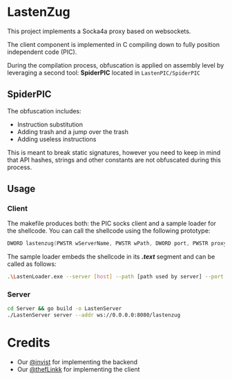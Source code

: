 # LastenZug

This project implements a Socka4a proxy based on websockets.    

The client component is implemented in C compiling down to fully position independent code (PIC).

During the compilation process, obfuscation is applied on assembly level by leveraging a second tool: **SpiderPIC** located in ```LastenPIC/SpiderPIC```

## SpiderPIC

The obfuscation includes:
- Instruction substitution
- Adding trash and a jump over the trash
- Adding useless instructions

This is meant to break static signatures, however you need to keep in mind that API hashes, strings and other constants are not obfuscated during this process.

## Usage

### Client
 
The makefile produces both: the PIC socks client and a sample loader for the shellcode.
You can call the shellcode using the following prototype:

```C
DWORD lastenzug(PWSTR wServerName, PWSTR wPath, DWORD port, PWSTR proxy, PWSTR pUserName, PWSTR pPassword);
```

The sample loader embeds the shellcode in its ***.text*** segment and can be called as follows:
```bash
.\LastenLoader.exe --server [host] --path [path used by server] --port [port]
```

### Server

```bash
cd Server && go build -o LastenServer
./LastenServer server --addr ws://0.0.0.0:8080/lastenzug
```

# Credits
- Our [@invist](https://twitter.com/invist) for implementing the backend
- Our [@thefLinkk](https://twitter.com/thefLinkk) for implementing the client
